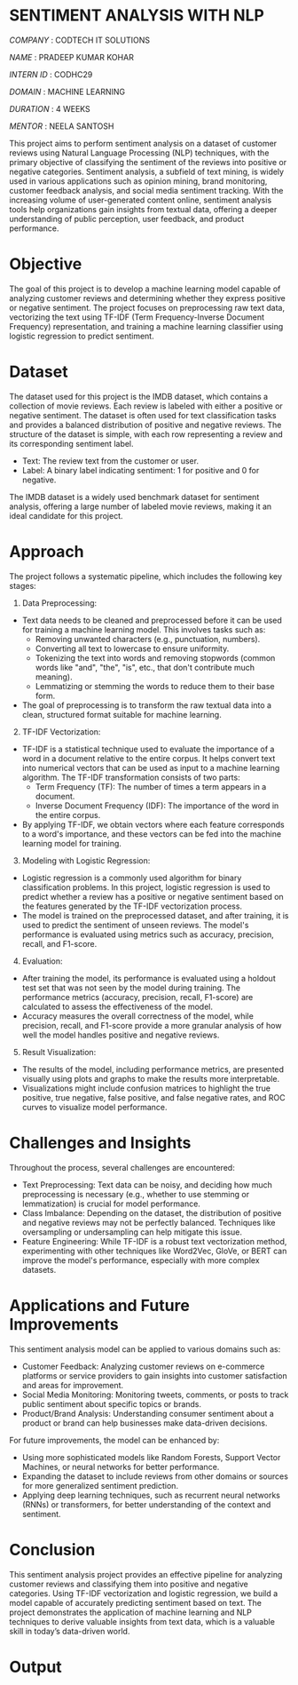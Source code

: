 # SENTIMENT ANALYSIS WITH NLP

*COMPANY* : CODTECH IT SOLUTIONS

*NAME* : PRADEEP KUMAR KOHAR

*INTERN ID* : CODHC29

*DOMAIN* : MACHINE LEARNING

*DURATION* : 4 WEEKS

*MENTOR* : NEELA SANTOSH


This project aims to perform sentiment analysis on a dataset of customer reviews using Natural Language Processing (NLP) techniques, with the primary objective of classifying the sentiment of the reviews into positive or negative categories. Sentiment analysis, a subfield of text mining, is widely used in various applications such as opinion mining, brand monitoring, customer feedback analysis, and social media sentiment tracking. With the increasing volume of user-generated content online, sentiment analysis tools help organizations gain insights from textual data, offering a deeper understanding of public perception, user feedback, and product performance.

# Objective
The goal of this project is to develop a machine learning model capable of analyzing customer reviews and determining whether they express positive or negative sentiment. The project focuses on preprocessing raw text data, vectorizing the text using TF-IDF (Term Frequency-Inverse Document Frequency) representation, and training a machine learning classifier using logistic regression to predict sentiment.

# Dataset
The dataset used for this project is the IMDB dataset, which contains a collection of movie reviews. Each review is labeled with either a positive or negative sentiment. The dataset is often used for text classification tasks and provides a balanced distribution of positive and negative reviews. The structure of the dataset is simple, with each row representing a review and its corresponding sentiment label.

- Text: The review text from the customer or user.
- Label: A binary label indicating sentiment: 1 for positive and 0 for negative.
  
The IMDB dataset is a widely used benchmark dataset for sentiment analysis, offering a large number of labeled movie reviews, making it an ideal candidate for this project.

# Approach
The project follows a systematic pipeline, which includes the following key stages:
1. Data Preprocessing:
   
  - Text data needs to be cleaned and preprocessed before it can be used for training a machine learning model. This involves tasks such as:
    - Removing unwanted characters (e.g., punctuation, numbers).
    - Converting all text to lowercase to ensure uniformity.
    - Tokenizing the text into words and removing stopwords (common words like "and", "the", "is", etc., that don't contribute much meaning).
    - Lemmatizing or stemming the words to reduce them to their base form.
  - The goal of preprocessing is to transform the raw textual data into a clean, structured format suitable for machine learning.

2. TF-IDF Vectorization:

  - TF-IDF is a statistical technique used to evaluate the importance of a word in a document relative to the entire corpus. It helps convert text into numerical vectors that can be used as input to a machine learning algorithm. The TF-IDF transformation consists of two parts:
    - Term Frequency (TF): The number of times a term appears in a document.
    - Inverse Document Frequency (IDF): The importance of the word in the entire corpus.
  - By applying TF-IDF, we obtain vectors where each feature corresponds to a word's importance, and these vectors can be fed into the machine learning model for training.

3. Modeling with Logistic Regression:

  - Logistic regression is a commonly used algorithm for binary classification problems. In this project, logistic regression is used to predict whether a review has a positive or negative sentiment based on the features generated by the TF-IDF vectorization process.
  - The model is trained on the preprocessed dataset, and after training, it is used to predict the sentiment of unseen reviews. The model's performance is evaluated using metrics such as accuracy, precision, recall, and F1-score.

4. Evaluation:

  - After training the model, its performance is evaluated using a holdout test set that was not seen by the model during training. The performance metrics (accuracy, precision, recall, F1-score) are calculated to assess the effectiveness of the model.
  - Accuracy measures the overall correctness of the model, while precision, recall, and F1-score provide a more granular analysis of how well the model handles positive and negative reviews.

5. Result Visualization:

  - The results of the model, including performance metrics, are presented visually using plots and graphs to make the results more interpretable.
  - Visualizations might include confusion matrices to highlight the true positive, true negative, false positive, and false negative rates, and ROC curves to visualize model performance.

# Challenges and Insights
Throughout the process, several challenges are encountered:

  - Text Preprocessing: Text data can be noisy, and deciding how much preprocessing is necessary (e.g., whether to use stemming or lemmatization) is crucial for model performance.
  - Class Imbalance: Depending on the dataset, the distribution of positive and negative reviews may not be perfectly balanced. Techniques like oversampling or undersampling can help mitigate this issue.
  - Feature Engineering: While TF-IDF is a robust text vectorization method, experimenting with other techniques like Word2Vec, GloVe, or BERT can improve the model's performance, especially with more complex datasets.

# Applications and Future Improvements
This sentiment analysis model can be applied to various domains such as:

  - Customer Feedback: Analyzing customer reviews on e-commerce platforms or service providers to gain insights into customer satisfaction and areas for improvement.
  - Social Media Monitoring: Monitoring tweets, comments, or posts to track public sentiment about specific topics or brands.
  - Product/Brand Analysis: Understanding consumer sentiment about a product or brand can help businesses make data-driven decisions.
    
For future improvements, the model can be enhanced by:

  - Using more sophisticated models like Random Forests, Support Vector Machines, or neural networks for better performance.
  - Expanding the dataset to include reviews from other domains or sources for more generalized sentiment prediction.
  - Applying deep learning techniques, such as recurrent neural networks (RNNs) or transformers, for better understanding of the context and sentiment.
    
# Conclusion
This sentiment analysis project provides an effective pipeline for analyzing customer reviews and classifying them into positive and negative categories. Using TF-IDF vectorization and logistic regression, we build a model capable of accurately predicting sentiment based on text. The project demonstrates the application of machine learning and NLP techniques to derive valuable insights from text data, which is a valuable skill in today’s data-driven world.

# Output
